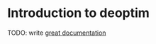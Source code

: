 # Introduction to deoptim

TODO: write [great documentation](http://jacobian.org/writing/great-documentation/what-to-write/)
